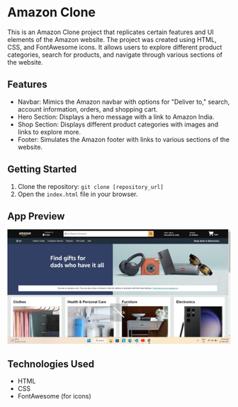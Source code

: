 # Amazon Clone

This is an Amazon Clone project that replicates certain features and UI elements of the Amazon website. The project was created using HTML, CSS, and FontAwesome icons. It allows users to explore different product categories, search for products, and navigate through various sections of the website.

## Features

- Navbar: Mimics the Amazon navbar with options for "Deliver to," search, account information, orders, and shopping cart.
- Hero Section: Displays a hero message with a link to Amazon India.
- Shop Section: Displays different product categories with images and links to explore more.
- Footer: Simulates the Amazon footer with links to various sections of the website.

## Getting Started

1. Clone the repository: `git clone [repository_url]`
2. Open the `index.html` file in your browser.

## App Preview

![Amazon Clone Preview](app-preview.png)

## Technologies Used

- HTML
- CSS
- FontAwesome (for icons)
